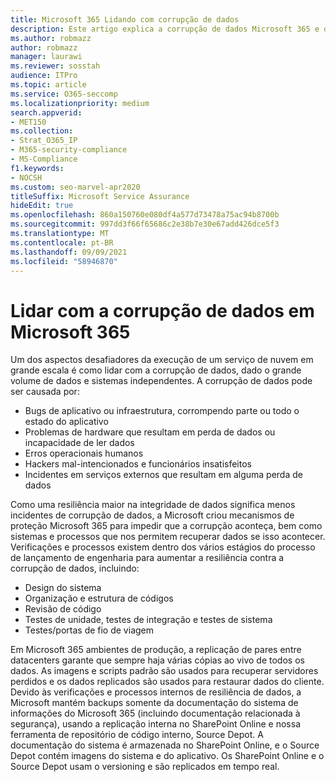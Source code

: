 ```yaml
---
title: Microsoft 365 Lidando com corrupção de dados
description: Este artigo explica a corrupção de dados Microsoft 365 e os esforços da Microsoft para impedir e recuperar dados.
ms.author: robmazz
author: robmazz
manager: laurawi
ms.reviewer: sosstah
audience: ITPro
ms.topic: article
ms.service: O365-seccomp
ms.localizationpriority: medium
search.appverid:
- MET150
ms.collection:
- Strat_O365_IP
- M365-security-compliance
- MS-Compliance
f1.keywords:
- NOCSH
ms.custom: seo-marvel-apr2020
titleSuffix: Microsoft Service Assurance
hideEdit: true
ms.openlocfilehash: 860a150760e080df4a577d73478a75ac94b8700b
ms.sourcegitcommit: 997dd3f66f65686c2e38b7e30e67add426dce5f3
ms.translationtype: MT
ms.contentlocale: pt-BR
ms.lasthandoff: 09/09/2021
ms.locfileid: "58946870"
---
```

# <a name="dealing-with-data-corruption-in-microsoft-365"></a>Lidar com a corrupção de dados em Microsoft 365

Um dos aspectos desafiadores da execução de um serviço de nuvem em grande escala é como lidar com a corrupção de dados, dado o grande volume de dados e sistemas independentes. A corrupção de dados pode ser causada por:

- Bugs de aplicativo ou infraestrutura, corrompendo parte ou todo o estado do aplicativo
- Problemas de hardware que resultam em perda de dados ou incapacidade de ler dados
- Erros operacionais humanos
- Hackers mal-intencionados e funcionários insatisfeitos
- Incidentes em serviços externos que resultam em alguma perda de dados

Como uma resiliência maior na integridade de dados significa menos incidentes de corrupção de dados, a Microsoft criou mecanismos de proteção Microsoft 365 para impedir que a corrupção aconteça, bem como sistemas e processos que nos permitem recuperar dados se isso acontecer. Verificações e processos existem dentro dos vários estágios do processo de lançamento de engenharia para aumentar a resiliência contra a corrupção de dados, incluindo:

- Design do sistema
- Organização e estrutura de códigos
- Revisão de código
- Testes de unidade, testes de integração e testes de sistema
- Testes/portas de fio de viagem

Em Microsoft 365 ambientes de produção, a replicação de pares entre datacenters garante que sempre haja várias cópias ao vivo de todos os dados. As imagens e scripts padrão são usados para recuperar servidores perdidos e os dados replicados são usados para restaurar dados do cliente. Devido às verificações e processos internos de resiliência de dados, a Microsoft mantém backups somente da documentação do sistema de informações do Microsoft 365 (incluindo documentação relacionada à segurança), usando a replicação interna no SharePoint Online e nossa ferramenta de repositório de código interno, Source Depot. A documentação do sistema é armazenada no SharePoint Online, e o Source Depot contém imagens do sistema e do aplicativo. Os SharePoint Online e o Source Depot usam o versioning e são replicados em tempo real.
